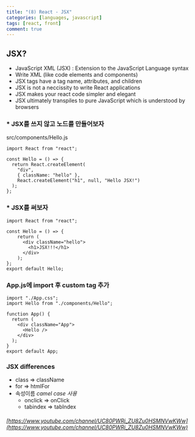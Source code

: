 ```yaml
---
title: "(8) React - JSX"
categories: [languages, javascript]
tags: [react, front]
comment: true
---
```

## JSX?
- JavaScript XML (JSX) : Extension to the JavaScript Language syntax
- Write XML (like code elements and components)
- JSX tags have a tag name, attributes, and children
- JSX is not a neccissity to write React applications
- JSX makes your react code simpler and elegant
- JSX ultimately transpiles to pure JavaScript which is understood by browsers

### * JSX를 쓰지 않고 노드를 만들어보자
src/components/Hello.js
```
import React from "react";

const Hello = () => {
  return React.createElement(
    "div",
    { className: "hello" },
    React.createElement("h1", null, "Hello JSX!")
  );
};
```
### * JSX를 써보자
```
import React from "react";

const Hello = () => {
    return (
      <div className="hello">
        <h1>JSX!!!</h1>
      </div>
    );
};
export default Hello;
```
### App.js에 import 후 custom tag 추가
```
import "./App.css";
import Hello from "./components/Hello";

function App() {
  return (
    <div className="App">
      <Hello />
    </div>
  );
}
export default App;
```

### JSX differences
- class => className
- for => htmlFor
- 속성이름 _camel case 사용_ 
    - onclick => onClick
    - tabindex => tabIndex

###### [https://www.youtube.com/channel/UC80PWRj_ZU8Zu0HSMNVwKWw](https://www.youtube.com/channel/UC80PWRj_ZU8Zu0HSMNVwKWw)
